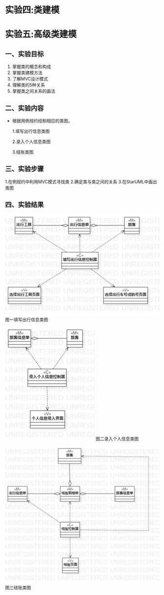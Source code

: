 # 实验四:类建模
# 实验五:高级类建模

## 一、实验目标
1. 掌握类的概念和构成
2. 掌握类建模方法
3. 了解MVC设计模式
4. 理解类的5种关系
5. 掌握类之间关系的画法

## 二、实验内容
- 根据用例规约绘制相应的类图。

   1.填写出行信息类图

   2.录入个人信息类图

   3.结账类图
   
## 三、实验步骤
1.在例规约中利用MVC模式寻找类
2.确定类与类之间的关系
3.在StarUML中画出类图

## 四、实验结果
![填写出行信息类图](./Travel_Information.jpg)
图一填写出行信息类图

![录入个人信息类图](./personal_information.jpg)
图二录入个人信息类图

![结账类图](./Pay.jpg)
图三结账类图
